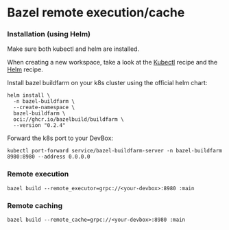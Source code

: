 # Bazel remote execution/cache

### Installation (using Helm)

Make sure both kubectl and helm are installed.

When creating a new workspace, take a look at the [Kubectl](../references/starter-templates/infra/kubectl.md) recipe and the [Helm](../references/starter-templates/infra/helm.md) recipe.

Install bazel buildfarm on your k8s cluster using the official helm chart:

```
helm install \
  -n bazel-buildfarm \
  --create-namespace \
  bazel-buildfarm \
  oci://ghcr.io/bazelbuild/buildfarm \
  --version "0.2.4"
```

Forward the k8s port to your DevBox:

```
kubectl port-forward service/bazel-buildfarm-server -n bazel-buildfarm 8980:8980 --address 0.0.0.0
```

### Remote execution

```
bazel build --remote_executor=grpc://<your-devbox>:8980 :main
```

### Remote caching

```
bazel build --remote_cache=grpc://<your-devbox>:8980 :main
```
